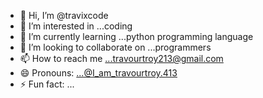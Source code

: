 - 👋 Hi, I’m @travixcode
- 👀 I’m interested in ...coding 
- 🌱 I’m currently learning ...python programming language
- 💞️ I’m looking to collaborate on ...programmers
- 📫 How to reach me ...travourtroy213@gmail.com
- 😄 Pronouns: ...@I_am_travourtroy.413
- ⚡ Fun fact: ...

<!---
travixcode/travixcode is a ✨ special ✨ repository because its `README.md` (this file) appears on your GitHub profile.
You can click the Preview link to take a look at your changes.
--->
